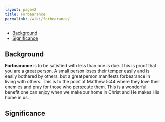 ```yaml
---
layout: pagev2
title: Forbearance
permalink: /wiki/forbearance/
---
```

- [Background](#background)
- [Significance](#significance)

## Background

**Forbearance** is to be satisfied with less than one is due. This is proof that you are a great person. A small person loses their temper easily and is easily bothered by others, but a great person manifests forbearance in living with others. This is to the point of Matthew 5:44 where they love their enemies and pray for those who persecute them. This is a wonderful benefit one can enjoy when we make our home in Christ and He makes His home in us. 

## Significance
